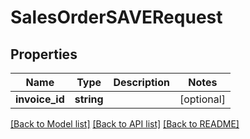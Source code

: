 # SalesOrderSAVERequest

## Properties
Name | Type | Description | Notes
------------ | ------------- | ------------- | -------------
**invoice_id** | **string** |  | [optional] 

[[Back to Model list]](../README.md#documentation-for-models) [[Back to API list]](../README.md#documentation-for-api-endpoints) [[Back to README]](../README.md)


